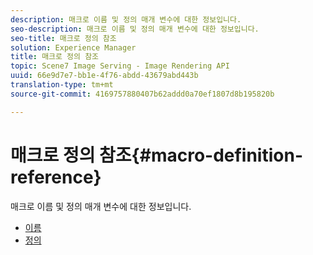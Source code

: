 ```yaml
---
description: 매크로 이름 및 정의 매개 변수에 대한 정보입니다.
seo-description: 매크로 이름 및 정의 매개 변수에 대한 정보입니다.
seo-title: 매크로 정의 참조
solution: Experience Manager
title: 매크로 정의 참조
topic: Scene7 Image Serving - Image Rendering API
uuid: 66e9d7e7-bb1e-4f76-abdd-43679abd443b
translation-type: tm+mt
source-git-commit: 4169757880407b62addd0a70ef1807d8b195820b

---
```



# 매크로 정의 참조{#macro-definition-reference}

매크로 이름 및 정의 매개 변수에 대한 정보입니다.

* [이름](r-name-macro.md)
* [정의](r-definition-macro.md)
